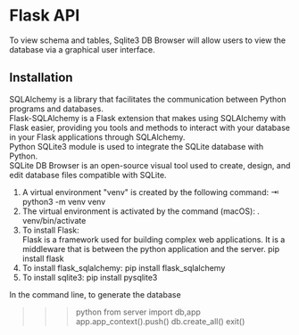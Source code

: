 # Flask API
To view schema and tables, Sqlite3 DB Browser will allow users to view the database via a graphical user interface. 
## Installation
SQLAlchemy is a library that facilitates the communication between Python programs and databases.
<br/>
Flask-SQLAlchemy is a Flask extension that makes using SQLAlchemy with Flask easier, providing you tools and methods to interact with your database in your Flask applications through SQLAlchemy.
<br/>
Python SQLite3 module is used to integrate the SQLite database with Python.
<br/>
SQLite DB Browser is an open-source visual tool used to create, design, and edit database files compatible with SQLite. 

1. A virtual environment "venv" is created by the following command:
	⇥ python3 -m venv venv
2. The virtual environment is activated by the command (macOS):
   . venv/bin/activate
3. To install Flask:<br/>
   Flask is a framework used for building complex web applications. It is a middleware that is between the python application and the server.
   pip install flask
4. To install flask_sqlalchemy:
   pip install flask_sqlalchemy
5. To install sqlite3:
   pip install pysqlite3 
 
 In the command line, to generate the database
>>> python
>>> from server import db,app
>>> app.app_context().push()
>>> db.create_all()
>>> exit()

